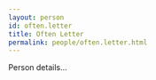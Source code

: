 ```yaml
---
layout: person
id: often.letter
title: Often Letter
permalink: people/often.letter.html
---
```


Person details...